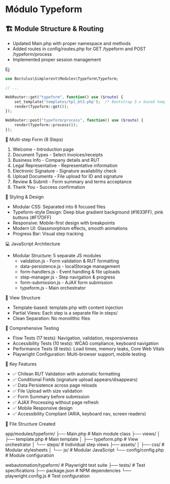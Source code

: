 # Módulo Typeform

## 🏗️ Module Structure & Routing

- Updated Main.php with proper namespace and methods
- Added routes in config/routes.php for GET /typeform and POST /typeform/process
- Implemented proper session management

Ej:
```php
use Boctulus\Simplerest\Modules\Typeform\Typeform;

// ...

WebRouter::get("typeform", function() use ($route) {
	set_template('templates/tpl_bt3.php');  /* Bootstrap 3.x based template */        
	render(Typeform::get());
});

WebRouter::post("typeform/process", function() use ($route) {
	render(Typeform::process());
});
```

🎯 Multi-step Form (8 Steps)

1. Welcome - Introduction page
2. Document Types - Select invoices/receipts
3. Business Info - Company details and RUT
4. Legal Representative - Representative information
5. Electronic Signature - Signature availability check
6. Upload Documents - File upload for ID and signature
7. Review & Submit - Form summary and terms acceptance
8. Thank You - Success confirmation

🎨 Styling & Design

- Modular CSS: Separated into 8 focused files
- Typeform-style Design: Deep blue gradient background (#1633FF), pink buttons (#F17DFF)
- Responsive: Mobile-first design with breakpoints
- Modern UI: Glassmorphism effects, smooth animations
- Progress Bar: Visual step tracking

💻 JavaScript Architecture

- Modular Structure: 5 separate JS modules
  - validation.js - Form validation & RUT formatting
  - data-persistence.js - localStorage management
  - form-handlers.js - Event handling & file uploads
  - step-manager.js - Step navigation & progress
  - form-submission.js - AJAX form submission
  - typeform.js - Main orchestrator

🧩 View Structure

- Template-based: template.php with content injection
- Partial Views: Each step is a separate file in steps/
- Clean Separation: No monolithic files

🧪 Comprehensive Testing

- Flow Tests (17 tests): Navigation, validation, responsiveness
- Accessibility Tests (10 tests): WCAG compliance, keyboard navigation
- Performance Tests (8 tests): Load times, memory leaks, Core Web Vitals
- Playwright Configuration: Multi-browser support, mobile testing

🚀 Key Features

- ✅ Chilean RUT Validation with automatic formatting
- ✅ Conditional Fields (signature upload appears/disappears)
- ✅ Data Persistence across page reloads
- ✅ File Upload with size validation
- ✅ Form Summary before submission
- ✅ AJAX Processing without page refresh
- ✅ Mobile Responsive design
- ✅ Accessibility Compliant (ARIA, keyboard nav, screen readers)

📁 File Structure Created

app/modules/typeform/
├── Main.php                    # Main module class
├── views/
│   ├── template.php            # Main template
│   ├── typeform.php           # View orchestrator
│   └── steps/                 # Individual step views
├── assets/
│   ├── css/                   # Modular stylesheets
│   └── js/                    # Modular JavaScript
└── config/config.php          # Module configuration

webautomation/typeform/         # Playwright test suite
├── tests/                     # Test specifications
├── package.json              # NPM dependencies
└── playwright.config.js      # Test configuration